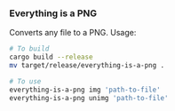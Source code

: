 ### Everything is a PNG

Converts any file to a PNG. Usage:

```bash
# To build
cargo build --release
mv target/release/everything-is-a-png .

# To use
everything-is-a-png img 'path-to-file'
everything-is-a-png unimg 'path-to-file'
```
